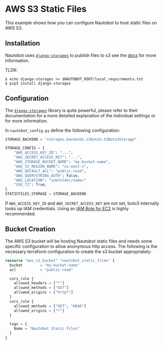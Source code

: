# AWS S3 Static Files

This example shows how you can configure Nautobot to host static files on AWS S3.

## Installation

Nautobot uses [`django-storages`](https://django-storages.readthedocs.io/en/stable/) to publish files to s3 see the [docs](https://nautobot.readthedocs.io/en/stable/installation/nautobot/#remote-file-storage) for more information.

TLDR:

```shell
$ echo django-storages >> $NAUTOBOT_ROOT/local_requirements.txt
$ pip3 install django-storages
```

## Configuration

The [`django-storages`](https://django-storages.readthedocs.io/en/stable/) library is quite powerful, please refer to their documentation for a more detailed explanation of the individual settings or for more information.

In `nautobot_config.py` define the following configuration:

```python
STORAGE_BACKEND = "storages.backends.s3boto3.S3Boto3Storage"

STORAGE_CONFIG = {
    "AWS_ACCESS_KEY_ID": "...",
    "AWS_SECRET_ACCESS_KEY": "...",
    "AWS_STORAGE_BUCKET_NAME": "my-bucket-name",
    "AWS_S3_REGION_NAME": "us-west-1",
    "AWS_DEFAULT_ACL": "public-read",
    "AWS_QUERYSTRING_AUTH": False,
    "AWS_LOCATION": "subfolder/name/"
    "USE_TZ": True,
}
STATICFILES_STORAGE = STORAGE_BACKEND
```

If `AWS_ACCESS_KEY_ID` and `AWS_SECRET_ACCESS_KEY` are not set, boto3 internally looks up IAM credentials.  Using an [IAM Role for EC2](https://docs.aws.amazon.com/AWSEC2/latest/UserGuide/iam-roles-for-amazon-ec2.html?icmpid=docs_ec2_console) is highly recommended.

## Bucket Creation

The AWS S3 bucket will be hosting Nautobot static files and needs some specific configuration to allow anonymous http access.  The following is the necessary terraform configuration to create the s3 bucket appropriately:

```terraform
resource "aws_s3_bucket" "nautobot_static_files" {
  bucket        = "my-bucket-name"
  acl           = "public-read"

  cors_rule {
    allowed_headers = ["*"]
    allowed_methods = ["GET"]
    allowed_origins = ["http*"]
  }
  cors_rule {
    allowed_methods = ["GET", "HEAD"]
    allowed_origins = ["*"]
  }

  tags = {
    Name = "Nautobot Static Files"
  }
}
```
